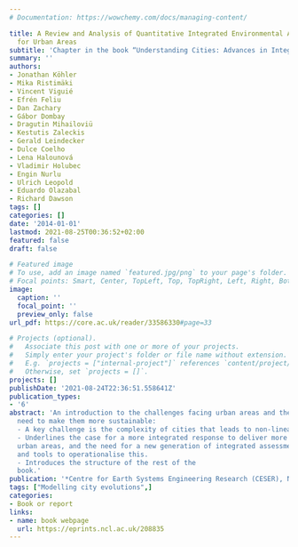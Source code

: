 ```yaml
---
# Documentation: https://wowchemy.com/docs/managing-content/

title: A Review and Analysis of Quantitative Integrated Environmental Assessment Methods
  for Urban Areas
subtitle: 'Chapter in the book “Understanding Cities: Advances in Integrated Assessment of Urban Sustainability"'
summary: ''
authors:
- Jonathan Köhler
- Mika Ristimäki
- Vincent Viguié
- Efrén Feliu
- Dan Zachary
- Gábor Dombay
- Dragutin Mihailoviü
- Kestutis Zaleckis
- Gerald Leindecker
- Dulce Coelho
- Lena Halounová
- Vladimir Holubec
- Engin Nurlu
- Ulrich Leopold
- Eduardo Olazabal
- Richard Dawson
tags: []
categories: []
date: '2014-01-01'
lastmod: 2021-08-25T00:36:52+02:00
featured: false
draft: false

# Featured image
# To use, add an image named `featured.jpg/png` to your page's folder.
# Focal points: Smart, Center, TopLeft, Top, TopRight, Left, Right, BottomLeft, Bottom, BottomRight.
image:
  caption: ''
  focal_point: ''
  preview_only: false
url_pdf: https://core.ac.uk/reader/33586330#page=33

# Projects (optional).
#   Associate this post with one or more of your projects.
#   Simply enter your project's folder or file name without extension.
#   E.g. `projects = ["internal-project"]` references `content/project/deep-learning/index.md`.
#   Otherwise, set `projects = []`.
projects: []
publishDate: '2021-08-24T22:36:51.558641Z'
publication_types:
- '6'
abstract: 'An introduction to the challenges facing urban areas and the urgent
  need to make them more sustainable:
  - A key challenge is the complexity of cities that leads to non-linear and unintended consequences of, often well meant, interventions.
  - Underlines the case for a more integrated response to deliver more sustainable
  urban areas, and the need for a new generation of integrated assessment methods
  and tools to operationalise this.  
  - Introduces the structure of the rest of the
  book.'
publication: '*Centre for Earth Systems Engineering Research (CESER), Newcastle, UK*'
tags: ["Modelling city evolutions",]
categories:
- Book or report
links:
- name: book webpage
  url: https://eprints.ncl.ac.uk/208835
---
```

